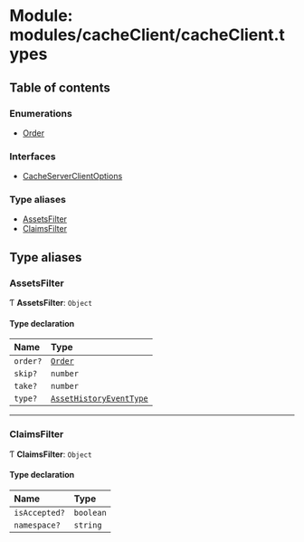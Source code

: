 # Module: modules/cacheClient/cacheClient.types

## Table of contents

### Enumerations

- [Order](../enums/modules_cacheClient_cacheClient_types.Order.md)

### Interfaces

- [CacheServerClientOptions](../interfaces/modules_cacheClient_cacheClient_types.CacheServerClientOptions.md)

### Type aliases

- [AssetsFilter](modules_cacheClient_cacheClient_types.md#assetsfilter)
- [ClaimsFilter](modules_cacheClient_cacheClient_types.md#claimsfilter)

## Type aliases

### AssetsFilter

Ƭ **AssetsFilter**: `Object`

#### Type declaration

| Name | Type |
| :------ | :------ |
| `order?` | [`Order`](../enums/modules_cacheClient_cacheClient_types.Order.md) |
| `skip?` | `number` |
| `take?` | `number` |
| `type?` | [`AssetHistoryEventType`](../enums/modules_assets_assets_types.AssetHistoryEventType.md) |

___

### ClaimsFilter

Ƭ **ClaimsFilter**: `Object`

#### Type declaration

| Name | Type |
| :------ | :------ |
| `isAccepted?` | `boolean` |
| `namespace?` | `string` |
